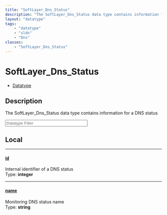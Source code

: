 ```yaml
---
title: "SoftLayer_Dns_Status"
description: "The SoftLayer_Dns_Status data type contains information for a DNS status"
layout: "datatype"
tags:
    - "datatype"
    - "sldn"
    - "Dns"
classes:
    - "SoftLayer_Dns_Status"
---
```


# SoftLayer_Dns_Status
<div id='service-datatype'>
    <ul id='sldn-reference-tabs'>
        <li id='datatype'> <a href='/reference/datatypes/SoftLayer_Dns_Status' >Datatype</a></li>
    </ul>
</div>

## Description 


The SoftLayer_Dns_Status data type contains information for a DNS status 





<!-- Filer BEGIN -->
<div class="view-filters">
        <div class="clearfix">
            <div class="search-input-box">
                <input placeholder="Datatype Filter" onkeyup="titleSearch(inputId='prop-input', divId='properties', elementClass='prop-row')" 
                    type="text" id="prop-input" value="" size="30" maxlength="128" class="form-text">
            </div>
        </div>
</div>
<!-- Filer END -->

<div id="properties" class="content">
<div id="localProperties" class="prop-content" >

## Local
<div class="prop-row">

-----
[id]: #id
#### [id]
Internal identifier of a DNS status  
<span class="type-label">Type: </span>**integer**  



</div>
<div class="prop-row">

-----
[name]: #name
#### [name]
Monitoring DNS status name  
<span class="type-label">Type: </span>**string**  



</div>
</div>
<!-- LOCAL PROPERTY END -->

</div>


